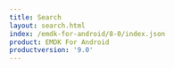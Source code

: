 ```yaml
---
title: Search
layout: search.html
index: /emdk-for-android/8-0/index.json
product: EMDK For Android
productversion: '9.0'
---
```



















